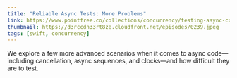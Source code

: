 ```yaml
---
title: "Reliable Async Tests: More Problems"
link: https://www.pointfree.co/collections/concurrency/testing-async-code/ep239-reliable-async-tests-more-problems
thumbnail: https://d3rccdn33rt8ze.cloudfront.net/episodes/0239.jpeg
tags: [swift, concurrency]
---
```


We explore a few more advanced scenarios when it comes to async code—including cancellation, async sequences, and clocks—and how difficult they are to test.
